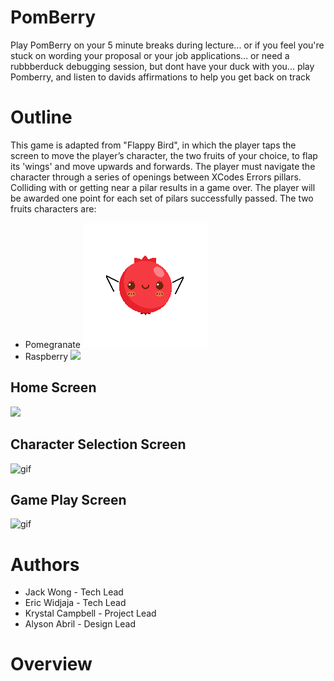 # PomBerry
Play PomBerry on your 5 minute breaks during lecture... or if you feel you're stuck on wording your proposal or your job applications... or need a rubbberduck debugging session, but dont have your duck with you... play Pomberry, and listen to davids affirmations to help you get back on track


# Outline
This game is adapted from "Flappy Bird", in which the player taps the screen to move the player’s character, the two fruits of your choice, to flap its 'wings' and move upwards and forwards. The player must navigate the character through a series of openings between XCodes Errors pillars. Colliding with or getting near a pilar results in a game over. The player will be awarded one point for each set of pilars successfully passed. The two fruits characters are:
- Pomegranate ![](pomWingsUp.png)
- Raspberry ![](raspWingsUp.png)


## Home Screen
![](HomeScreen.png)

## Character Selection Screen
![gif](https://media.giphy.com/media/Xc4GWc0116mMPOmucj/giphy.gif)

## Game Play Screen
![gif](https://media.giphy.com/media/gLdJvT4H2wsETkn81p/giphy.gif)

# Authors

- Jack Wong - Tech Lead
- Eric Widjaja - Tech Lead
- Krystal Campbell - Project Lead
- Alyson Abril - Design Lead

# Overview
